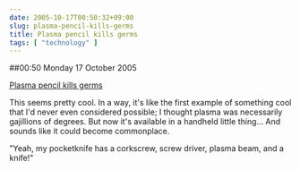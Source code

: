 ```yaml
---
date: 2005-10-17T00:50:32+09:00
slug: plasma-pencil-kills-germs
title: Plasma pencil kills germs
tags: [ "technology" ]
---
```


##00:50 Monday 17 October 2005

[Plasma pencil kills germs](http://www.dailypress.com/news/local/dp-98062sy0oct07,0,3541049.story?coll=dp-news-local-final)

This seems pretty cool.  In a way, it's like the first example of something cool that I'd never even considered possible; I thought plasma was necessarily gajillions of degrees.  But now it's available in a handheld little thing... And sounds like it could become commonplace.  

"Yeah, my pocketknife has a corkscrew, screw driver, plasma beam, and a knife!"
